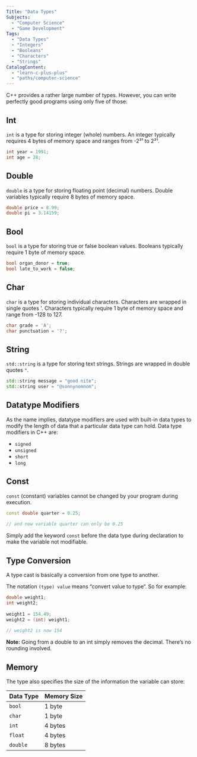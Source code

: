 ```yaml
---
Title: "Data Types"
Subjects:
  - "Computer Science"
  - "Game Development"
Tags: 
  - "Data Types"
  - "Integers"
  - "Booleans"
  - "Characters"
  - "Strings"
CatalogContent:
  - "learn-c-plus-plus"
  - "paths/computer-science"
---
```


C++ provides a rather large number of types. However, you can write perfectly good programs using only five of those:

## Int

`int` is a type for storing integer (whole) numbers. An integer typically requires 4 bytes of memory space and ranges from -2³¹ to 2³¹.

```cpp
int year = 1991;
int age = 28;
```

## Double

`double` is a type for storing floating point (decimal) numbers. Double variables typically require 8 bytes of memory space.

```cpp
double price = 8.99;
double pi = 3.14159;
```

## Bool

`bool` is a type for storing true or false boolean values. Booleans typically require 1 byte of memory space.

```cpp
bool organ_donor = true;
bool late_to_work = false;
```

## Char

`char` is a type for storing individual characters. Characters are wrapped in single quotes '. Characters typically require 1 byte of memory space and range from -128 to 127.

```cpp
char grade = 'A';
char punctuation = '?';
```

## String

`std::string` is a type for storing text strings. Strings are wrapped in double quotes `"`.

```cpp
std::string message = "good nite";
std::string user = "@sonnynomnom";
```

## Datatype Modifiers

As the name implies, datatype modifiers are used with built-in data types to modify the length of data that a particular data type can hold. Data type modifiers in C++ are:

- `signed`
- `unsigned`
- `short`
- `long`

## Const

`const` (constant) variables cannot be changed by your program during execution.

```cpp
const double quarter = 0.25;
 
// and now variable quarter can only be 0.25
```

Simply add the keyword `const` before the data type during declaration to make the variable not modifiable.


## Type Conversion

A type cast is basically a conversion from one type to another.

The notation `(type) value` means “convert value to type“. So for example:

```cpp
double weight1;
int weight2;
 
weight1 = 154.49;
weight2 = (int) weight1;
 
// weight2 is now 154
```

**Note:** Going from a double to an int simply removes the decimal. There’s no rounding involved.

## Memory

The type also specifies the size of the information the variable can store:

| Data Type | Memory Size |
| --- | --- |
| `bool` | 1 byte |
| `char` | 1 byte |
| `int` | 4 bytes |
| `float` | 4 bytes |
| `double` | 8 bytes |

